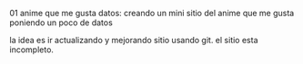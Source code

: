 01 anime que me gusta datos:
creando un mini sitio del anime que me gusta poniendo un poco de datos

la idea es ir actualizando y mejorando sitio usando git. 
el sitio esta incompleto.

